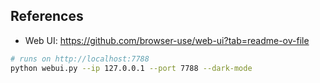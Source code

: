 ## References

- Web UI: https://github.com/browser-use/web-ui?tab=readme-ov-file

```bash
# runs on http://localhost:7788
python webui.py --ip 127.0.0.1 --port 7788 --dark-mode

```
